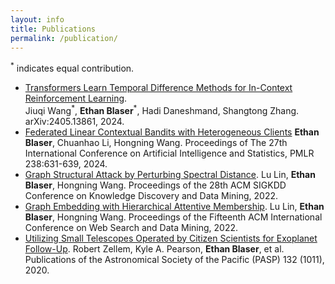 ```yaml
---
layout: info
title: Publications 
permalink: /publication/
---
```


<sup>*</sup> indicates equal contribution.

- [Transformers Learn Temporal Difference Methods for In-Context Reinforcement Learning](https://arxiv.org/abs/2405.13861).  
Jiuqi Wang<sup>\*</sup>, **Ethan Blaser**<sup>\*</sup>, Hadi Daneshmand, Shangtong Zhang.  
arXiv:2405.13861, 2024. 
- [Federated Linear Contextual Bandits with Heterogeneous Clients](https://proceedings.mlr.press/v238/blaser24a/blaser24a.pdf)
**Ethan Blaser**, Chuanhao Li, Hongning Wang.
Proceedings of The 27th International Conference on Artificial Intelligence and Statistics, PMLR 238:631-639, 2024.
- [Graph Structural Attack by Perturbing Spectral Distance](https://dl.acm.org/doi/pdf/10.1145/3534678.3539435).
Lu Lin, **Ethan Blaser**, Hongning Wang.
Proceedings of the 28th ACM SIGKDD Conference on Knowledge Discovery and Data Mining, 2022.
- [Graph Embedding with Hierarchical Attentive Membership](https://dl.acm.org/doi/pdf/10.1145/3488560.3498499).
Lu Lin, **Ethan Blaser**, Hongning Wang.
Proceedings of the Fifteenth ACM International Conference on Web Search and Data Mining, 2022.
- [Utilizing Small Telescopes Operated by Citizen Scientists for Exoplanet Follow-Up](https://arxiv.org/pdf/2003.09046).
Robert Zellem, Kyle A. Pearson, **Ethan Blaser**, et al. Publications of the Astronomical Society of the Pacific (PASP) 132 (1011), 2020.

